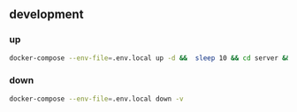 ## development

### up
```sh
docker-compose --env-file=.env.local up -d &&  sleep 10 && cd server && yarn sync-database && cd ..
```

### down
```sh
docker-compose --env-file=.env.local down -v
```